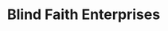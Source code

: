 ---
title: "Blind Faith Enterprises"
url: /winchester/blind-faith-enterprises/
shop: electronics
---